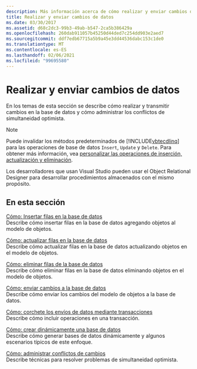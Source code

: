 ```yaml
---
description: Más información acerca de cómo realizar y enviar cambios de datos
title: Realizar y enviar cambios de datos
ms.date: 03/30/2017
ms.assetid: d68c2dc3-99b3-49ab-b547-2ca5b386429a
ms.openlocfilehash: 260dab911057b45250d44ded7c254dd903e2aed7
ms.sourcegitcommit: ddf7edb67715a5b9a45e3dd44536dabc153c1de0
ms.translationtype: MT
ms.contentlocale: es-ES
ms.lasthandoff: 02/06/2021
ms.locfileid: "99695580"
---
```

# <a name="making-and-submitting-data-changes"></a>Realizar y enviar cambios de datos

En los temas de esta sección se describe cómo realizar y transmitir cambios en la base de datos y cómo administrar los conflictos de simultaneidad optimista.

> [!NOTE]
> Puede invalidar los métodos predeterminados de [!INCLUDE[vbtecdlinq](../../../../../../includes/vbtecdlinq-md.md)] para las operaciones de base de datos `Insert`, `Update` y `Delete`. Para obtener más información, vea [personalizar las operaciones de inserción, actualización y eliminación](customizing-insert-update-and-delete-operations.md).
>
> Los desarrolladores que usan Visual Studio pueden usar el Object Relational Designer para desarrollar procedimientos almacenados con el mismo propósito.

## <a name="in-this-section"></a>En esta sección

[Cómo: Insertar filas en la base de datos](how-to-insert-rows-into-the-database.md) \
Describe cómo insertar filas en la base de datos agregando objetos al modelo de objetos.

[Cómo: actualizar filas en la base de datos](how-to-update-rows-in-the-database.md) \
Describe cómo actualizar filas en la base de datos actualizando objetos en el modelo de objetos.

[Cómo: eliminar filas de la base de datos](how-to-delete-rows-from-the-database.md) \
Describe cómo eliminar filas en la base de datos eliminando objetos en el modelo de objetos.

[Cómo: enviar cambios a la base de datos](how-to-submit-changes-to-the-database.md) \
Describe cómo enviar los cambios del modelo de objetos a la base de datos.

[Cómo: corchete los envíos de datos mediante transacciones](how-to-bracket-data-submissions-by-using-transactions.md) \
Describe cómo incluir operaciones en una transacción.

[Cómo: crear dinámicamente una base de datos](how-to-dynamically-create-a-database.md) \
Describe cómo generar bases de datos dinámicamente y algunos escenarios típicos de este enfoque.

[Cómo: administrar conflictos de cambios](how-to-manage-change-conflicts.md) \
Describe técnicas para resolver problemas de simultaneidad optimista.

